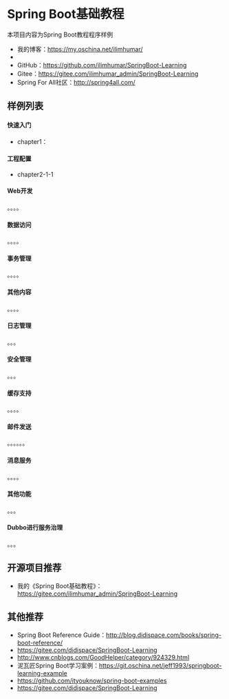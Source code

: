 # Spring Boot基础教程

本项目内容为Spring Boot教程程序样例

- 我的博客：https://my.oschina.net/ilimhumar/
- 
- GitHub：https://github.com/ilimhumar/SpringBoot-Learning
- Gitee：https://gitee.com/ilimhumar_admin/SpringBoot-Learning
- Spring For All社区：http://spring4all.com/



## 样例列表

#### 快速入门

- chapter1：

#### 工程配置

- chapter2-1-1

#### Web开发

。。。。

#### 数据访问

。。。。

#### 事务管理

。。。。

#### 其他内容
。。。。
#### 日志管理

。。。

#### 安全管理

。。。

#### 缓存支持

。。。。

#### 邮件发送

。。。。。。
#### 消息服务

。。。。

#### 其他功能

。。。

#### Dubbo进行服务治理
。。。



## 开源项目推荐

- 我的《Spring Boot基础教程》：https://gitee.com/ilimhumar_admin/SpringBoot-Learning


## 其他推荐

- Spring Boot Reference Guide：http://blog.didispace.com/books/spring-boot-reference/
- https://gitee.com/didispace/SpringBoot-Learning
- http://www.cnblogs.com/GoodHelper/category/924329.html
- 泥瓦匠Spring Boot学习案例：https://git.oschina.net/jeff1993/springboot-learning-example
- https://github.com/ityouknow/spring-boot-examples
- https://gitee.com/didispace/SpringBoot-Learning
